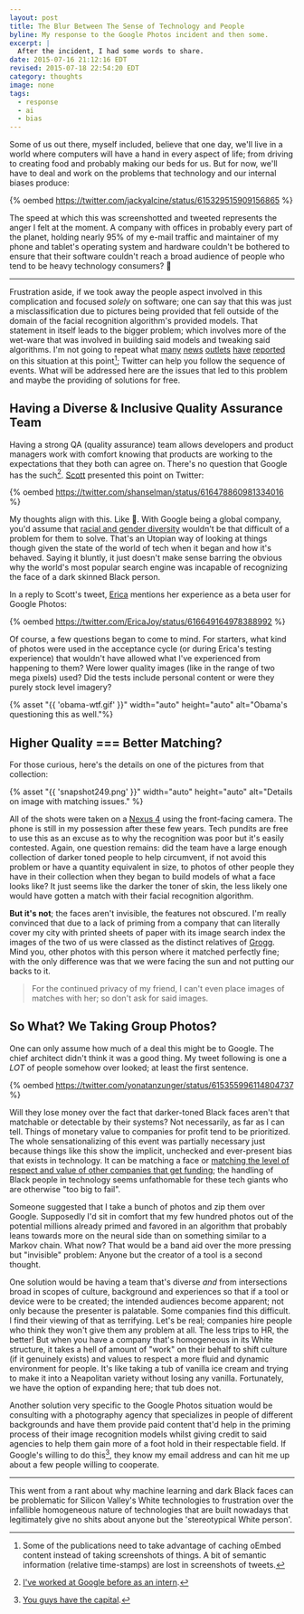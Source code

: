 ```yaml
---
layout: post
title: The Blur Between The Sense of Technology and People
byline: My response to the Google Photos incident and then some.
excerpt: |
  After the incident, I had some words to share.
date: 2015-07-16 21:12:16 EDT
revised: 2015-07-18 22:54:20 EDT
category: thoughts
image: none
tags:
  - response
  - ai
  - bias
---
```

Some of us out there, myself included, believe that one day, we'll live in a
world where computers will have a hand in every aspect of life; from driving to
creating food and probably making our beds for us. But for now, we'll have to deal
and work on the problems that technology and our internal biases produce:

{% oembed https://twitter.com/jackyalcine/status/615329515909156865 %}

The speed at which this was screenshotted and tweeted represents the anger
I felt at the moment. A company with offices in probably every part of the
planet, holding nearly 95% of my e-mail traffic and maintainer of my phone and
tablet's operating system and hardware couldn't be bothered to ensure that their
software couldn't reach a broad audience of people who tend to be heavy technology
consumers? :triumph:

---

Frustration aside, if we took away the people aspect involved in this
complication and focused *solely* on software; one can say that this was just
a misclassification due to pictures being provided that fell outside of the
domain of the facial recognition algorithm's provided models. That statement in
itself leads to the bigger problem; which involves more of the wet-ware that was
involved in building said models and tweaking said algorithms. I'm not going to
repeat what [many][5] [news][6] [outlets][7] [have][8] [reported][9] on this
situation at this point[^1]; Twitter can help you follow the sequence of events.
What will be addressed here are the issues that led to this problem and maybe
the providing of solutions for free.

## Having a Diverse & Inclusive Quality Assurance Team
Having a strong QA (quality assurance) team allows developers and product
managers work with comfort knowing that products are working to the expectations
that they both can agree on. There's no question that Google has the such[^2].
[Scott][sh] presented this point on Twitter:

{% oembed https://twitter.com/shanselman/status/616478860981334016 %}

My thoughts align with this. Like :100:. With Google being a global company, you'd
assume that [racial and gender diversity][13] wouldn't be that difficult of a
problem for them to solve. That's an Utopian way of looking at things though
given the state of the world of tech when it began and how it's behaved.
Saying it bluntly, it just doesn't make sense barring the obvious why the
world's most popular search engine was incapable of recognizing the face of
a dark skinned Black person.

In a reply to Scott's tweet, [Erica][eb] mentions her experience as a beta user
for Google Photos:

{% oembed https://twitter.com/EricaJoy/status/616649164978388992 %}

Of course, a few questions began to come to mind. For starters, what kind of photos
were used in the acceptance cycle (or during Erica's testing experience) that
wouldn't have allowed what I've experienced from happening to them? Were lower
quality images (like in the range of two mega pixels) used? Did the tests include
personal content or were they purely stock level imagery?

{% asset "{{ 'obama-wtf.gif' }}" width="auto" height="auto" alt="Obama's questioning this as well."%}

## Higher Quality === Better Matching?
For those curious, here's the details on one of the pictures from that collection:

{% asset "{{ 'snapshot249.png' }}" width="auto" height="auto" alt="Details on image with matching issues." %}

All of the shots were taken on a [Nexus 4][10] using the front-facing camera.
The phone is still in my possession after these few years. Tech pundits are
free to use this as an excuse as to why the recognition was poor but it's
easily contested. Again, one question remains: did the team have a large
enough collection of darker toned people to help circumvent, if not avoid this
problem or have a quantity equivalent in size, to photos of other people they have
in their collection when they began to build models of what a face looks like? 
It just seems like the darker the toner of skin, the less likely one would have
gotten a match with their facial recognition algorithm. 

**But it's not**; the faces aren't invisible, the features not obscured. I'm really
convinced that due to a lack of priming from a company that can literally cover
my city with printed sheets of paper with its image search index the images of
the two of us were classed as the distinct relatives of [Grogg][11]. Mind you,
other photos with this person where it matched perfectly fine; with the only
difference was that we were facing the sun and not putting our backs to it.

> For the continued privacy of my friend, I can't even place images of matches
> with her; so don't ask for said images.

## So What? We Taking Group Photos?
One can only assume how much of a deal this might be to Google. The chief
architect didn't think it was a good thing. My tweet following is one a _LOT_ of
people somehow over looked; at least the first sentence.

{% oembed https://twitter.com/yonatanzunger/status/615355996114804737 %}

Will they lose money over the fact that darker-toned Black faces aren't that
matchable or detectable by their systems? Not necessarily, as far as I can tell.
Things of monetary value to companies for profit tend to be prioritized.
The whole sensationalizing of this event was partially necessary just because
things like this show the implicit, unchecked and ever-present bias that
exists in technology. It can be matching a face or [matching the level of respect
and value of other companies that get funding][12]; the handling of Black
people in technology seems unfathomable for these tech giants who are
otherwise "too big to fail".

Someone suggested that I take a bunch of photos and zip them over Google.
Supposedly I'd sit in comfort that my few hundred photos out of the potential
millions already primed and favored in an algorithm that probably leans towards
more on the neural side than on something similar to a Markov chain. What now?
That would be a band aid over the more pressing but "invisible" problem: Anyone
but the creator of a tool is a second thought.

One solution would be having a team that's diverse _and_ from intersections broad
in scopes of culture, background and experiences so that if a tool or device were
to be created; the intended audiences become apparent; not only because the
presenter is palatable. Some companies find this difficult. I find their viewing
of that as terrifying. Let's be real; companies hire people who think they won't
give them any problem at all. The less trips to HR, the better! But when you
have a company that's homogeneous in its White structure, it takes a hell of
amount of "work" on their behalf to shift culture (if it genuinely exists) and
values to respect a more fluid and dynamic environment for people. It's like
taking a tub of vanilla ice cream and trying to make it into a Neapolitan
variety without losing any vanilla. Fortunately, we have the option of expanding
here; that tub does not.

Another solution very specific to the Google Photos situation would be
consulting with a photography agency that specializes in people of different
backgrounds and have them provide paid content that'd help in the priming
process of their image recognition models whilst giving credit to said agencies
to help them gain more of a foot hold in their respectable field. If Google's
willing to do this[^3], they know my email address and can hit me up about a few
people willing to cooperate.

---

This went from a rant about why machine learning and dark Black faces can be
problematic for Silicon Valley's White technologies to frustration over the
infallible homogeneous nature of technologies that are built nowadays that
legitimately give no shits about anyone but the 'stereotypical White person'.

[sh]: http://hanselman.com
[eb]: https://twitter.com/ericajoy/
[1]: https://photos.google.com/search
[2]: https://www.google.com/intl/en/photos/about/
[3]: /work/resume/
[4]: /about/
[5]: http://arstechnica.com/business/2015/06/google-dev-apologizes-after-photos-app-tags-black-people-as-gorillas/
[6]: https://www.theverge.com/2015/7/1/8880363/google-apologizes-photos-app-tags-two-black-people-gorillas/
[7]: http://www.huffingtonpost.com/2015/07/02/google-black-people-goril_n_7717008.html/
[8]: http://www.bbc.com/news/technology-33347866
[9]: http://bits.blogs.nytimes.com/2015/07/01/google-photos-mistakenly-labels-black-people-gorillas/
[10]: http://www.phonearena.com/phones/Google-Nexus-4_id7531
[11]: http://marvel.wikia.com/Grogg_(Earth-616)
[12]: https://medium.com/@blastchatbleez/black-ideas-matter-10345d0b4d2b#a967
[13]: https://encrypted.google.com/diversity/
[14]: https://www.crunchbase.com/organization/google/investments
[^1]: Some of the publications need to take advantage of caching oEmbed content instead of taking screenshots of things. A bit of semantic information (relative time-stamps) are lost in screenshots of tweets.
[^2]: [I've worked at Google before as an intern][3].
[^3]: [You guys have the capital][14].
